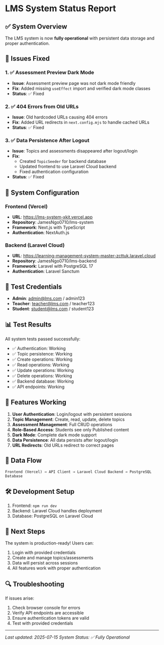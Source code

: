 # LMS System Status Report

## ✅ System Overview
The LMS system is now **fully operational** with persistent data storage and proper authentication.

## 🔧 Issues Fixed

### 1. ✅ Assessment Preview Dark Mode
- **Issue**: Assessment preview page was not dark mode friendly
- **Fix**: Added missing `useEffect` import and verified dark mode classes
- **Status**: ✅ Fixed

### 2. ✅ 404 Errors from Old URLs
- **Issue**: Old hardcoded URLs causing 404 errors
- **Fix**: Added URL redirects in `next.config.mjs` to handle cached URLs
- **Status**: ✅ Fixed

### 3. ✅ Data Persistence After Logout
- **Issue**: Topics and assessments disappeared after logout/login
- **Fix**: 
  - Created `TopicSeeder` for backend database
  - Updated frontend to use Laravel Cloud backend
  - Fixed authentication configuration
- **Status**: ✅ Fixed

## 🚀 System Configuration

### Frontend (Vercel)
- **URL**: https://lms-system-xkit.vercel.app
- **Repository**: JamesNgo0710/lms-system
- **Framework**: Next.js with TypeScript
- **Authentication**: NextAuth.js

### Backend (Laravel Cloud)
- **URL**: https://learning-management-system-master-zcttuk.laravel.cloud
- **Repository**: JamesNgo0710/lms-backend
- **Framework**: Laravel with PostgreSQL 17
- **Authentication**: Laravel Sanctum

## 🔐 Test Credentials
- **Admin**: admin@lms.com / admin123
- **Teacher**: teacher@lms.com / teacher123
- **Student**: student@lms.com / student123

## 📊 Test Results
All system tests passed successfully:
- ✅ Authentication: Working
- ✅ Topic persistence: Working
- ✅ Create operations: Working
- ✅ Read operations: Working
- ✅ Update operations: Working
- ✅ Delete operations: Working
- ✅ Backend database: Working
- ✅ API endpoints: Working

## 🎯 Features Working
1. **User Authentication**: Login/logout with persistent sessions
2. **Topic Management**: Create, read, update, delete topics
3. **Assessment Management**: Full CRUD operations
4. **Role-Based Access**: Students see only Published content
5. **Dark Mode**: Complete dark mode support
6. **Data Persistence**: All data persists after logout/login
7. **URL Redirects**: Old URLs redirect to correct pages

## 🔄 Data Flow
```
Frontend (Vercel) → API Client → Laravel Cloud Backend → PostgreSQL Database
```

## 🛠️ Development Setup
1. Frontend: `npm run dev`
2. Backend: Laravel Cloud handles deployment
3. Database: PostgreSQL on Laravel Cloud

## 📝 Next Steps
The system is production-ready! Users can:
1. Login with provided credentials
2. Create and manage topics/assessments
3. Data will persist across sessions
4. All features work with proper authentication

## 🔍 Troubleshooting
If issues arise:
1. Check browser console for errors
2. Verify API endpoints are accessible
3. Ensure authentication tokens are valid
4. Test with provided credentials

---
*Last updated: 2025-07-15*
*System Status: ✅ Fully Operational*